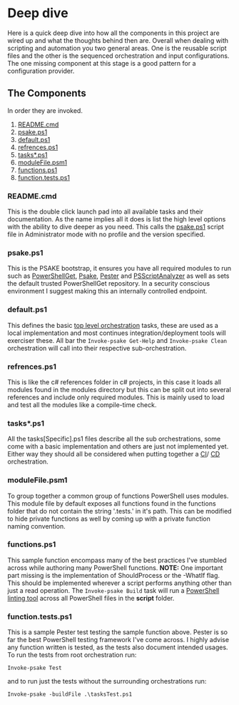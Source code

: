 # Deep dive
Here is a quick deep dive into how all the components in this project are wired
up and what the thoughts behind then are. Overall when dealing with scripting and
automation you two general areas. One is the reusable script files and the other 
is the sequenced orchestration and input configurations. The one missing component
at this stage is a good pattern for a configuration provider.

## The Components
In order they are invoked.
1. [README.cmd](#README.cmd)
2. [psake.ps1](#psake.ps1)
3. [default.ps1](#default.ps1)
4. [refrences.ps1](#refrences.ps1)
5. [tasks*.ps1](#tasks.ps1)
6. [moduleFile.psm1](#moduleFile.psm1)
7. [functions.ps1](#functions.ps1)
8. [function.tests.ps1](#function.tests.ps1)

### README.cmd
This is the double click launch pad into all available tasks and their documentation.
As the name implies all it does is list the high level options with the ability 
to dive deeper as you need. This calls the [psake.ps1](#psake.ps1) script file in
Administrator mode with no profile and the version specified.

### psake.ps1
This is the PSAKE bootstrap, it ensures you have all required modules to run 
such as [PowerShellGet](https://www.powershellgallery.com/), [Psake](https://github.com/psake), 
[Pester](https://github.com/pester/Pester) and 
[PSScriptAnalyzer](https://github.com/PowerShell/PSScriptAnalyzer) as well as sets 
the default trusted PowerShellGet repository. In a security conscious environment 
I suggest making this an internally controlled endpoint.

### default.ps1
This defines the basic [top level orchestration](./coreOrchestration.md) tasks, these are used as a local 
implementation and most continues integration/deployment tools will exerciser these. 
All bar the `Invoke-psake Get-Help` and `Invoke-psake Clean` orchestration 
will call into their respective sub-orchestration.

### refrences.ps1
This is like the c# references folder in c# projects, in this case it loads all 
modules found in the modules directory but this can be split out into several 
references and include only required modules. This is mainly used to load and 
test all the modules like a compile-time check.

### tasks*.ps1
All the tasks[Specific].ps1 files describe all the sub orchestrations, some come 
with a basic implementation and others are just not implemented yet. Either way 
they should all be considered when putting together a 
[CI](https://www.thoughtworks.com/continuous-integration)/
[CD](https://en.wikipedia.org/wiki/Continuous_delivery) orchestration.

### moduleFile.psm1
To group together a common group of functions PowerShell uses modules. This module file
by default exposes all functions found in the functions folder that do not contain 
the string '.tests.' in it's path. This can be modified to hide private functions as well
by coming up with a private function naming convention.

### functions.ps1
This sample function encompass many of the best practices I've stumbled across while
authoring many PowerShell functions. **NOTE:** One important part missing is the 
implementation of ShouldProcess or the -WhatIf flag. This should be implemented 
wherever a script performs anything other than just a read operation. The 
`Invoke-psake Build` task will run a [PowerShell linting tool](https://github.com/PowerShell/PSScriptAnalyzer) 
across all PowerShell files in the **script** folder.

### function.tests.ps1
This is a sample Pester test testing the sample function above. Pester is so far the
best PowerShell testing framework I've come across. I highly advise any function 
written is tested, as the tests also document intended usages. To run the tests
from root orchestration run:
```
Invoke-psake Test 
``` 
and to run just the tests without the surrounding orchestrations run:
```
Invoke-psake -buildFile .\tasksTest.ps1
```